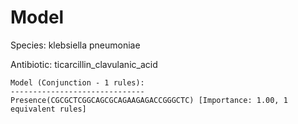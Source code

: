 
# Model

Species: klebsiella pneumoniae

Antibiotic: ticarcillin_clavulanic_acid

```
Model (Conjunction - 1 rules):
------------------------------
Presence(CGCGCTCGGCAGCGCAGAAGAGACCGGGCTC) [Importance: 1.00, 1 equivalent rules]

```


